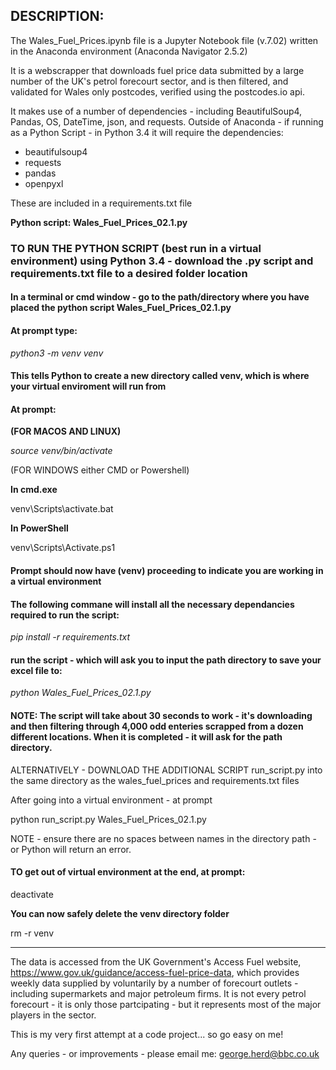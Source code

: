 

## DESCRIPTION:

The Wales_Fuel_Prices.ipynb file is a Jupyter Notebook file (v.7.02) written in the Anaconda environment (Anaconda Navigator 2.5.2)

It is a webscrapper that downloads fuel price data submitted by a large number of the UK's petrol forecourt sector, and is then filtered, and validated for Wales only postcodes, verified using the postcodes.io api.

It makes use of a number of dependencies - including BeautifulSoup4, Pandas, OS, DateTime, json, and requests. Outside of Anaconda - if running as a Python Script - in Python 3.4 it will require the dependencies: 

* beautifulsoup4
* requests
* pandas
* openpyxl

These are included in a requirements.txt file

**Python script: Wales_Fuel_Prices_02.1.py**


### TO RUN THE PYTHON SCRIPT (best run in a virtual environment) using Python 3.4 - download the .py script and requirements.txt file to a desired folder location

#### In a terminal or cmd window - go to the path/directory where you have placed the python script Wales_Fuel_Prices_02.1.py
#### At prompt type:

*python3 -m venv venv*

#### This tells Python to create a new directory called venv, which is where your virtual enviroment will run from

#### At prompt:
**(FOR MACOS AND LINUX)**

*source venv/bin/activate*


(FOR WINDOWS either CMD or Powershell)

**In cmd.exe**

venv\Scripts\activate.bat

**In PowerShell**

venv\Scripts\Activate.ps1

#### Prompt should now have (venv) proceeding to indicate you are working in a virtual environment

#### The following commane will install all the necessary dependancies required to run the script:

*pip install -r requirements.txt*

#### run the script - which will ask you to input the path directory to save your excel file to:

*python Wales_Fuel_Prices_02.1.py*


#### NOTE: The script will take about 30 seconds to work - it's downloading and then filtering through 4,000 odd enteries scrapped from a dozen different locations. When it is completed - it will ask for the path directory.


ALTERNATIVELY - DOWNLOAD THE ADDITIONAL SCRIPT run_script.py into the same directory as the wales_fuel_prices and requirements.txt files

After going into a virtual environment - at prompt

python run_script.py Wales_Fuel_Prices_02.1.py

NOTE - ensure there are no spaces between names in the directory path - or Python will return an error.

#### TO get out of virtual environment at the end, at prompt:

deactivate

**You can now safely delete the venv directory folder**

rm -r venv






___


The data is accessed from the UK Government's Access Fuel website, https://www.gov.uk/guidance/access-fuel-price-data, which provides weekly data supplied by voluntarily by a number of forecourt outlets -
including supermarkets and major petroleum firms. It is not every petrol forecourt - it is only those partcipating - but it represents most of the major players in the sector.


This is my very first attempt at a code project... so go easy on me!

Any queries - or improvements - please email me: george.herd@bbc.co.uk
